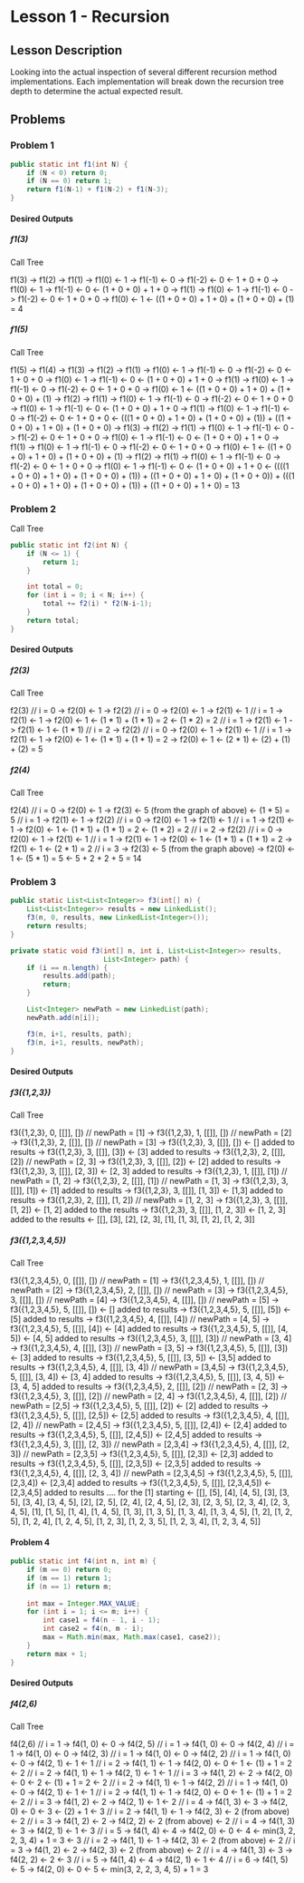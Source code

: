 # Lesson 1 - Recursion
## Lesson Description
Looking into the actual inspection of several different recursion method implementations.  Each implementation will break down the recursion tree depth to determine the actual expected result.

## Problems
### Problem 1
>
```java
public static int f1(int N) {
    if (N < 0) return 0;
    if (N == 0) return 1;
    return f1(N-1) + f1(N-2) + f1(N-3);
}
```

#### Desired Outputs
##### f1(3)
Call Tree
>
f1(3)
    -> f1(2)
        -> f1(1)
            -> f1(0)
                <- 1
            -> f1(-1)
                <- 0
            -> f1(-2)
                <- 0
            <- 1 + 0 + 0
        -> f1(0)
            <- 1
        -> f1(-1)
            <- 0 
        <-  (1 + 0 + 0) + 1 + 0
    -> f1(1)
        -> f1(0)
            <- 1
        -> f1(-1)
            <- 0
        -> f1(-2)
            <- 0
        <- 1 + 0 + 0
    -> f1(0)
        <- 1
    <- ((1 + 0 + 0) + 1 + 0) + (1 + 0 + 0) + (1) = 4

##### f1(5)
Call Tree
>
f1(5)
    -> f1(4)
        -> f1(3)
            -> f1(2)
                -> f1(1)
                    -> f1(0)
                        <- 1
                    -> f1(-1)
                        <- 0
                    -> f1(-2)
                        <- 0
                    <- 1 + 0 + 0
                -> f1(0)
                    <- 1
                -> f1(-1)
                    <- 0
                <- (1 + 0 + 0) + 1 + 0
            -> f1(1)
                -> f1(0)
                    <- 1
                -> f1(-1)
                    <- 0
                -> f1(-2)
                    <- 0
                <- 1 + 0 + 0
            -> f1(0)
                <- 1
            <- ((1 + 0 + 0) + 1 + 0) + (1 + 0 + 0) + (1)
        -> f1(2)
            -> f1(1)
                -> f1(0)
                    <- 1
                -> f1(-1)
                    <- 0
                -> f1(-2)
                    <- 0
                <- 1 + 0 + 0
            -> f1(0)
                <- 1
            -> f1(-1)
                <- 0
            <- (1 + 0 + 0) + 1 + 0
        -> f1(1)
            -> f1(0)
                <- 1
            -> f1(-1)
                <- 0
            -> f1(-2)
                <- 0
            <- 1 + 0 + 0
        <- (((1 + 0 + 0) + 1 + 0) + (1 + 0 + 0) + (1)) + ((1 + 0 + 0) + 1 + 0) + (1 + 0 + 0)
    -> f1(3)
        -> f1(2)
            -> f1(1)
                -> f1(0)
                    <- 1
                -> f1(-1)
                    <- 0
                -> f1(-2)
                    <- 0
                <- 1 + 0 + 0
            -> f1(0)
                <- 1
            -> f1(-1)
                <- 0
            <- (1 + 0 + 0) + 1 + 0
        -> f1(1)
            -> f1(0)
                <- 1
            -> f1(-1)
                <- 0
            -> f1(-2)
                <- 0
            <- 1 + 0 + 0
        -> f1(0)
            <- 1
        <- ((1 + 0 + 0) + 1 + 0) + (1 + 0 + 0) + (1)
    -> f1(2)
        -> f1(1)
            -> f1(0)
                <- 1
            -> f1(-1)
                <- 0
            -> f1(-2)
                <- 0
            <- 1 + 0 + 0
        -> f1(0)
            <- 1
        -> f1(-1)
            <- 0
        <- (1 + 0 + 0) + 1 + 0
    <- ((((1 + 0 + 0) + 1 + 0) + (1 + 0 + 0) + (1)) + ((1 + 0 + 0) + 1 + 0) + (1 + 0 + 0)) + (((1 + 0 + 0) + 1 + 0) + (1 + 0 + 0) + (1)) + ((1 + 0 + 0) + 1 + 0) = 13

### Problem 2
Call Tree
>
```java
public static int f2(int N) {
    if (N <= 1) {
        return 1;
    }

    int total = 0;
    for (int i = 0; i < N; i++) {
        total += f2(i) * f2(N-i-1);
    }        
    return total;
}
```

#### Desired Outputs
##### f2(3)
Call Tree
>
f2(3)
    // i = 0
    -> f2(0)
        <- 1
    -> f2(2)
        // i = 0
        -> f2(0)
            <- 1
        -> f2(1)
            <- 1
        // i = 1
        -> f2(1)
            <- 1
        -> f2(0)
            <- 1
        <- (1 * 1) + (1 * 1) = 2
    <- (1 * 2) = 2
    // i = 1
    -> f2(1)
        <- 1
    -> f2(1)
        <- 1
    <- (1 * 1)
    // i = 2
    -> f2(2)
        // i = 0
        -> f2(0)
            <- 1
        -> f2(1)
            <- 1
        // i = 1
        -> f2(1)
            <- 1
        -> f2(0)
            <- 1
        <- (1 * 1) + (1 * 1) = 2
    -> f2(0)
        <- 1
    <- (2 * 1)
<- (2) + (1) + (2) = 5

##### f2(4)
Call Tree
>
f2(4)
    // i = 0
    -> f2(0)
        <- 1
    -> f2(3)
        <- 5 (from the graph of above)
    <- (1 * 5) = 5
    // i = 1
    -> f2(1)
        <- 1
    -> f2(2)
        // i = 0
        -> f2(0)
            <- 1
        -> f2(1)
            <- 1
        // i = 1
        -> f2(1)
            <- 1
        -> f2(0)
            <- 1
        <- (1 * 1) + (1 * 1) = 2
    <- (1 * 2) = 2
    // i = 2
    -> f2(2)
        // i = 0
        -> f2(0)
            <- 1
        -> f2(1)
            <- 1
        // i = 1
        -> f2(1)
            <- 1
        -> f2(0)
            <- 1
        <- (1 * 1) + (1 * 1) = 2
    -> f2(1)
        <- 1
    <- (2 * 1) = 2
    // i = 3
    -> f2(3)
        <- 5 (from the graph above)
    -> f2(0)
        <- 1
    <- (5 * 1) = 5
<- 5 + 2 + 2 + 5 = 14

### Problem 3
>
```java
public static List<List<Integer>> f3(int[] n) {
    List<List<Integer>> results = new LinkedList();
    f3(n, 0, results, new LinkedList<Integer>());
    return results;
}

private static void f3(int[] n, int i, List<List<Integer>> results,  
                       List<Integer> path) {
    if (i == n.length) {
        results.add(path);
        return;
    }

    List<Integer> newPath = new LinkedList(path);
    newPath.add(n[i]);

    f3(n, i+1, results, path);
    f3(n, i+1, results, newPath);
}
```

#### Desired Outputs
##### f3({1,2,3})
Call Tree
>
f3({1,2,3}, 0, [[]], [])
    // newPath = [1]
    -> f3({1,2,3}, 1, [[]], [])
        // newPath = [2]
        -> f3({1,2,3}, 2, [[]], [])
            // newPath = [3]
            -> f3({1,2,3}, 3, [[]], [])
                <- [] added to results
            -> f3({1,2,3}, 3, [[]], [3])
                <- [3] added to results
        -> f3({1,2,3}, 2, [[]], [2])
            // newPath = [2, 3]
            -> f3({1,2,3}, 3, [[]], [2])
                <- [2] added to results
            -> f3({1,2,3}, 3, [[]], [2, 3])
                <- [2, 3] added to results
    -> f3({1,2,3}, 1, [[]], [1])
        // newPath = [1, 2]
        -> f3({1,2,3}, 2, [[]], [1])
            // newPath = [1, 3]
            -> f3({1,2,3}, 3, [[]], [1])
                <- [1] added to results
            -> f3({1,2,3}, 3, [[]], [1, 3])
                <- [1,3] added to results
        -> f3({1,2,3}, 2, [[]], [1, 2])
            // newPath = [1, 2, 3]
            -> f3({1,2,3}, 3, [[]], [1, 2])
                <- [1, 2] added to the results
            -> f3({1,2,3}, 3, [[]], [1, 2, 3])
                <- [1, 2, 3] added to the results
<- [[], [3], [2], [2, 3], [1], [1, 3], [1, 2], [1, 2, 3]]

##### f3({1,2,3,4,5})
Call Tree
>
f3({1,2,3,4,5}, 0, [[]], [])
    // newPath = [1]
    -> f3({1,2,3,4,5}, 1, [[]], [])
        // newPath = [2]
        -> f3({1,2,3,4,5}, 2, [[]], [])
            // newPath = [3]
            -> f3({1,2,3,4,5}, 3, [[]], [])
                // newPath = [4]
                -> f3({1,2,3,4,5}, 4, [[]], [])
                    // newPath = [5]
                    -> f3({1,2,3,4,5}, 5, [[]], [])
                        <- [] added to results
                    -> f3({1,2,3,4,5}, 5, [[]], [5])
                        <- [5] added to results
                -> f3({1,2,3,4,5}, 4, [[]], [4])
                    // newPath = [4, 5]
                    -> f3({1,2,3,4,5}, 5, [[]], [4])
                        <- [4] added to results
                    -> f3({1,2,3,4,5}, 5, [[]], [4, 5])
                        <- [4, 5] added to results
            -> f3({1,2,3,4,5}, 3, [[]], [3])
                // newPath = [3, 4]
                -> f3({1,2,3,4,5}, 4, [[]], [3])
                    // newPath = [3, 5]
                    -> f3({1,2,3,4,5}, 5, [[]], [3])
                        <- [3] added to results
                    -> f3({1,2,3,4,5}, 5, [[]], [3, 5])
                        <- [3,5] added to results
                -> f3({1,2,3,4,5}, 4, [[]], [3, 4])
                    // newPath = [3,4,5]
                    -> f3({1,2,3,4,5}, 5, [[]], [3, 4])
                        <- [3, 4] added to results
                    -> f3({1,2,3,4,5}, 5, [[]], [3, 4, 5])
                        <- [3, 4, 5] added to results
        -> f3({1,2,3,4,5}, 2, [[]], [2])
            // newPath = [2, 3]
            -> f3({1,2,3,4,5}, 3, [[]], [2])
                // newPath = [2, 4]
                -> f3({1,2,3,4,5}, 4, [[]], [2])
                    // newPath = [2,5]
                    -> f3({1,2,3,4,5}, 5, [[]], [2])
                        <- [2] added to results
                    -> f3({1,2,3,4,5}, 5, [[]], [2,5])
                        <- [2,5] added to results
                -> f3({1,2,3,4,5}, 4, [[]], [2, 4])
                    // newPath = [2,4,5]
                    -> f3({1,2,3,4,5}, 5, [[]], [2,4])
                        <- [2,4] added to results
                    -> f3({1,2,3,4,5}, 5, [[]], [2,4,5])
                        <- [2,4,5] added to results
            -> f3({1,2,3,4,5}, 3, [[]], [2, 3])
                // newPath = [2,3,4]
                -> f3({1,2,3,4,5}, 4, [[]], [2, 3])
                    // newPath = [2,3,5]
                    -> f3({1,2,3,4,5}, 5, [[]], [2,3])
                        <- [2,3] added to results
                    -> f3({1,2,3,4,5}, 5, [[]], [2,3,5])
                        <- [2,3,5] added to results
                -> f3({1,2,3,4,5}, 4, [[]], [2, 3, 4])
                    // newPath = [2,3,4,5]
                    -> f3({1,2,3,4,5}, 5, [[]], [2,3,4])
                        <- [2,3,4] added to results
                    -> f3({1,2,3,4,5}, 5, [[]], [2,3,4,5])
                        <- [2,3,4,5] added to results
    .... for the [1] starting
<- [[], [5], [4], [4, 5], [3], [3, 5], [3, 4], [3, 4, 5], [2], [2, 5], [2, 4], [2, 4, 5], [2, 3], [2, 3, 5], [2, 3, 4], [2, 3, 4, 5], [1], [1, 5], [1, 4], [1, 4, 5], [1, 3], [1, 3, 5], [1, 3, 4], [1, 3, 4, 5], [1, 2], [1, 2, 5], [1, 2, 4], [1, 2, 4, 5], [1, 2, 3], [1, 2, 3, 5], [1, 2, 3, 4], [1, 2, 3, 4, 5]]

#### Problem 4
>
```java
public static int f4(int n, int m) {
    if (m == 0) return 0;
    if (m == 1) return 1;
    if (n == 1) return m;
        
    int max = Integer.MAX_VALUE;
    for (int i = 1; i <= m; i++) {
        int case1 = f4(n - 1, i - 1);
        int case2 = f4(n, m - i);
        max = Math.min(max, Math.max(case1, case2));                   
    }
    return max + 1;
}
```

#### Desired Outputs
##### f4(2,6)
Call Tree
>
f4(2,6)
    // i = 1
    -> f4(1, 0)
        <- 0
    -> f4(2, 5)
        // i = 1
        -> f4(1, 0)
            <- 0
        -> f4(2, 4)
            // i = 1
            -> f4(1, 0)
                <- 0
            -> f4(2, 3)
                // i = 1
                -> f4(1, 0) 
                    <- 0
                -> f4(2, 2)
                    // i = 1
                    -> f4(1, 0)
                        <- 0
                    -> f4(2, 1)
                        <- 1
                    <- 1
                    // i = 2
                    -> f4(1, 1)
                        <- 1
                    -> f4(2, 0)
                        <- 0
                    <- 1
                    <- (1) + 1 = 2
                <- 2
                // i = 2
                -> f4(1, 1)
                    <- 1
                -> f4(2, 1)
                    <- 1
                <- 1
                // i = 3 
                -> f4(1, 2)
                    <- 2
                -> f4(2, 0)
                    <- 0
                <- 2
                <- (1) + 1 = 2
            <- 2
            // i = 2
            -> f4(1, 1)
                <- 1
            -> f4(2, 2)
                // i = 1
                -> f4(1, 0)
                    <- 0
                -> f4(2, 1)
                    <- 1
                <- 1
                // i = 2
                -> f4(1, 1)
                    <- 1
                -> f4(2, 0)
                    <- 0
                <- 1
                <- (1) + 1 = 2
            <- 2
            // i = 3
            -> f4(1, 2)
                <- 2
            -> f4(2, 1)
                <- 1
            <- 2
            // i = 4
            -> f4(1, 3)
                <- 3
            -> f4(2, 0)
                <- 0
            <- 3
            <- (2) + 1
        <- 3
        // i = 2
        -> f4(1, 1)
            <- 1
        -> f4(2, 3)
            <- 2 (from above)
        <- 2
        // i = 3
        -> f4(1, 2)
            <- 2
        -> f4(2, 2)
            <- 2 (from above)
        <- 2 
        // i = 4
        -> f4(1, 3)
            <- 3
        -> f4(2, 1)
            <- 1
        <- 3
        // i = 5
        -> f4(1, 4)
            <- 4
        -> f4(2, 0)
            <- 0
        <- 4
        <- min(3, 2, 2, 3, 4) + 1 = 3
    <- 3
    // i = 2
    -> f4(1, 1) 
        <- 1
    -> f4(2, 3)
        <- 2 (from above)
    <- 2
    // i = 3
    -> f4(1, 2)
        <- 2
    -> f4(2, 3)
        <- 2 (from above)
    <- 2
    // i = 4
    -> f4(1, 3)
        <- 3
    -> f4(2, 2)
        <- 2 
    <- 3
    // i = 5
    -> f4(1, 4)
        <- 4
    -> f4(2, 1)
        <- 1
    <- 4
    // i = 6
    -> f4(1, 5)
        <- 5
    -> f4(2, 0)
        <- 0
    <- 5
<- min(3, 2, 2, 3, 4, 5) + 1 = 3


            